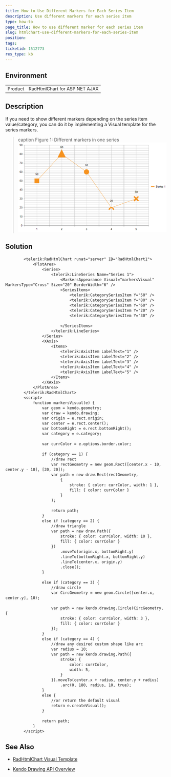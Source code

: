 ```yaml
---
title: How to Use Different Markers for Each Series Item
description: Use different markers for each series item
type: how-to
page_title: How to use different marker for each series item
slug: htmlchart-use-different-markers-for-each-series-item
position: 
tags: 
ticketid: 1512773
res_type: kb
---
```


## Environment
<table>
	<tbody>
		<tr>
			<td>Product</td>
			<td>RadHtmlChart for ASP.NET AJAX</td>
		</tr>
	</tbody>
</table>


## Description
If you need to show different markers depending on the series item value/category, you can do it by implementing a Visual template for the series markers.

>caption Figure 1: Different markers in one series
![htmlchart-different-markers](images/htmlchart-different-markers.png)


## Solution

````ASP.NET
        <telerik:RadHtmlChart runat="server" ID="RadHtmlChart1">
            <PlotArea>
                <Series>
                    <telerik:LineSeries Name="Series 1">
                        <MarkersAppearance Visual="markersVisual" MarkersType="Cross" Size="20" BorderWidth="6" />
                        <SeriesItems>
                            <telerik:CategorySeriesItem Y="50" />
                            <telerik:CategorySeriesItem Y="80" />
                            <telerik:CategorySeriesItem Y="60" />
                            <telerik:CategorySeriesItem Y="20" />
                            <telerik:CategorySeriesItem Y="30" />

                        </SeriesItems>
                    </telerik:LineSeries>
                </Series>
                <XAxis>
                    <Items>
                        <telerik:AxisItem LabelText="1" />
                        <telerik:AxisItem LabelText="2" />
                        <telerik:AxisItem LabelText="3" />
                        <telerik:AxisItem LabelText="4" />
                        <telerik:AxisItem LabelText="5" />
                    </Items>
                </XAxis>
            </PlotArea>
        </telerik:RadHtmlChart>
        <script>
            function markersVisual(e) {
                var geom = kendo.geometry;
                var draw = kendo.drawing;
                var origin = e.rect.origin;
                var center = e.rect.center();
                var bottomRight = e.rect.bottomRight();
                var category = e.category;

                var currColor = e.options.border.color;
                                
                if (category == 1) {
                    //draw rect
                    var rectGeometry = new geom.Rect([center.x - 10, center.y - 10], [20, 20]);
                    var path = new draw.Rect(rectGeometry,
                        {
                            stroke: { color: currColor, width: 1 },
                            fill: { color: currColor }
                        }
                    );

                    return path;
                }
                else if (category == 2) {
                    //draw triangle
                    var path = new draw.Path({
                        stroke: { color: currColor, width: 10 },
                        fill: { color: currColor }
                    })
                        .moveTo(origin.x, bottomRight.y)
                        .lineTo(bottomRight.x, bottomRight.y)
                        .lineTo(center.x, origin.y)
                        .close();
                }

                else if (category == 3) {
                    //draw circle
                    var CircGeometry = new geom.Circle([center.x, center.y], 10);

                    var path = new kendo.drawing.Circle(CircGeometry, {
                        stroke: { color: currColor, width: 3 },
                        fill: { color: currColor }
                    });
                }
                else if (category == 4) {
                    //draw any desired custom shape like arc
                    var radius = 10;
                    var path = new kendo.drawing.Path({
                        stroke: {
                            color: currColor,
                            width: 5,
                        }
                    }).moveTo(center.x + radius, center.y + radius)
                        .arc(0, 180, radius, 10, true);
                }
                else {
                    //or return the default visual
                    return e.createVisual();
                }

                return path;
            }
        </script>
````


## See Also

* [RadHtmlChart Visual Template](https://docs.telerik.com/devtools/aspnet-ajax/controls/htmlchart/functionality/visual-template)

* [Kendo Drawing API Overview](https://docs.telerik.com/kendo-ui/framework/drawing/overview)

